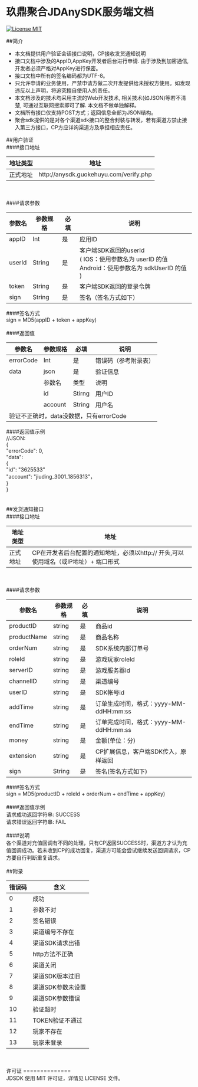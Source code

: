 # 玖鼎聚合JDAnySDK服务端文档
[![License MIT](https://img.shields.io/badge/license-MIT-green.svg?style=flat)](https://raw.githubusercontent.com/huguan/FDSDKServer/master/LICENSE)&nbsp;

##简介


* 本文档提供用户验证会话接口说明，CP接收发货通知说明
* 接口文档中涉及的AppID,AppKey开发者后台进行申请. 由于涉及到加密通信, 开发者必须严格对AppKey进行保密。
* 接口文档中所有的签名编码都为UTF-8。
* 只允许申请的业务使用，严禁申请方做二次开发提供给未授权方使用。如发现违反以上声明，将追究擅自使用人的责任。
* 本文档涉及的技术均采用主流的Web开发技术, 相关技术(如JSON)等若不清楚, 可通过互联网搜索即可了解. 本文档不做单独解释。
* 文档所有接口仅支持POST方式；返回信息全部为JSON结构。
* 聚合sdk提供的是对各个渠道sdk接口的整合封装与转发，若有渠道方禁止接入第三方接口，CP方应详询渠道方及承担相应责任。

##用户验证</br>
####接口地址
<table>
    <thead>
        <tr>
            <th>地址类型</th>
            <th>地址</th>
        </tr>
    </thead>
    <tbody>
        <tr>
            <td>正式地址</td>
            <td>http://anysdk.guokehuyu.com/verify.php</td>
        </tr>
    </tbody>
</table>
</br></br>
####请求参数
<table>
    <thead>
        <tr>
            <th>参数名</th>
            <th>参数规格</th>
            <th>必填</th>
            <th>说明</th>
        </tr>
    </thead>
    <tbody>
        <tr>
            <td>appID</td>
            <td>Int</td>
            <td>是</td>
            <td>应用ID</td>
        </tr>
        <tr>
            <td>userId</td>
            <td>String</td>
            <td>是</td>
	    <td>
	    	客户端SDK返回的userId</br>
	    	(
		IOS：使用参数名为 userID 的值</br>
		Android：使用参数名为 sdkUserID 的值
		)
	    </td>
        </tr>
        <tr>
            <td>token</td>
            <td>String</td>
            <td>是</td>
            <td>客户端SDK返回的登录令牌</td>
        </tr>
        <tr>
            <td>sign</td>
            <td>String</td>
            <td>是</td>
            <td>签名（签名方式如下）</td>
        </tr>
    </tbody>
</table>
####签名方式</br>
sign = MD5(appID + token + appKey)
</br></br>
####返回值
<table>
    <thead>
        <tr>
            <th>参数名</th>
            <th>参数规格</th>
            <th>必填</th>
            <th>说明</th>
        </tr>
    </thead>
    <tbody>
        <tr>
            <td>errorCode</td>
            <td>Int</td>
            <td>是</td>
            <td>错误码（参考附录表）</td>
        </tr>
        <tr>
            <td>data</td>
            <td>json</td>
            <td>是</td>
            <td>验证信息</td>
        </tr>
        <tr>
            <td rowspan="3">
            </td>
            <td colspan="1">
                参数名
            </td>
            <td colspan="1">
                类型
            </td>
            <td colspan="1">
                说明
            </td>
        </tr>
        <tr>
            <td>
               id
            </td>
            <td>
                Stirng
            </td>
            <td>
                用户ID
            </td>
        </tr>
        <tr>
            <td>
               account
            </td>
            <td>
                String
            </td>
            <td>
                用户名
            </td>
        </tr>
        <tr>
            <td colspan="4">
               验证不正确时，data没数据，只有errorCode
            </td>
        </tr>
    </tbody>
</table>
####返回值示例</br>
//JSON:</br>
{    </br>
    "errorCode": 0,</br>
    "data":</br>
    {</br>
        "id": "3625533"</br>
        "account": "jiuding_3001_1856313"，</br>
    }</br>
}</br>
</br></br>
##发货通知接口</br>
####接口地址
<table>
    <thead>
        <tr>
            <th>地址类型</th>
            <th>地址</th>
        </tr>
    </thead>
    <tbody>
        <tr>
            <td>正式地址</td>
            <td>CP在开发者后台配置的通知地址，必须以http:// 开头,可以使用域名（或IP地址）+ 端口形式</td>
        </tr>
    </tbody>
</table>
</br></br>
####请求参数
<table>
    <thead>
        <tr>
            <th>参数名</th>
            <th>参数规格</th>
            <th>必填</th>
            <th>说明</th>
        </tr>
    </thead>
    <tbody>
        <tr>
            <td>productID</td>
            <td>string</td>
            <td>是</td>
            <td>商品id</td>
        </tr>
        <tr>
            <td>productName</td>
            <td>string</td>
            <td>是</td>
            <td>商品名称</td>
        </tr>
        <tr>
            <td>orderNum</td>
            <td>string</td>
            <td>是</td>
            <td>SDK系统内部订单号</td>
        </tr>
        <tr>
            <td>roleId</td>
            <td>string</td>
            <td>是</td>
            <td>游戏玩家roleId</td>
        </tr>
        <tr>
            <td>serverID</td>
            <td>string</td>
            <td>是</td>
            <td>游戏服务器Id</td>
        </tr>
        <tr>
            <td>channelID</td>
            <td>string</td>
            <td>是</td>
            <td>渠道编号</td>
        </tr>
        <tr>
            <td>userID</td>
            <td>string</td>
            <td>是</td>
            <td>SDK帐号id</td>
        </tr>
        <tr>
            <td>addTime</td>
            <td>string</td>
            <td>是</td>
            <td>订单生成时间，格式：yyyy-MM-ddHH:mm:ss </td>
        </tr>
        <tr>
            <td>endTime</td>
            <td>string</td>
            <td>是</td>
            <td>订单完成时间，格式：yyyy-MM-ddHH:mm:ss</td>
        </tr>
        <tr>
            <td>money</td>
            <td>string</td>
            <td>是</td>
            <td>金额(单位：分)</td>
        </tr>
        <tr>
            <td>extension</td>
            <td>string</td>
            <td>是</td>
            <td>CP扩展信息，客户端SDK传入，原样返回</td>
        </tr>
        <tr>
            <td>sign</td>
            <td>String</td>
            <td>是</td>
            <td>签名(签名方式如下)</td>
        </tr>
    </tbody>
</table>
####签名方式</br>
sign = MD5(productID + roleId + orderNum + endTime + appKey)
</br></br>
####返回值示例
</br>
请求成功返回字符串: SUCCESS
</br>
请求错误返回字符串: FAIL
</br></br>
####说明</br>
各个渠道对充值回调有不同的处理，只有CP返回SUCCESS时，渠道方才认为充值回调成功。若未收到CP的成功回复，渠道方可能会尝试继续发送回调请求，CP方要自行判断重复请求。
</br></br>
##附录
<table>
    <thead>
        <tr>
            <th>错误码</th>
            <th>含义</th>
        </tr>
    </thead>
    <tbody>
        <tr>
            <td>0</td>
            <td>成功</td>
        </tr>
        <tr>
            <td>1</td>
            <td>参数不对</td>
        </tr>
        <tr>
            <td>2</td>
            <td>签名错误</td>
        </tr>
        <tr>
            <td>3</td>
            <td>渠道编号不存在</td>
        </tr>
        <tr>
            <td>4</td>
            <td>渠道SDK请求出错</td>
        </tr>
        <tr>
            <td>5</td>
            <td>http方法不正确</td>
        </tr>
        <tr>
            <td>6</td>
            <td>渠道关闭</td>
        </tr>
        <tr>
            <td>7</td>
            <td>渠道SDK版本过旧</td>
        </tr>
        <tr>
            <td>8</td>
            <td>渠道SDK参数未设置</td>
        </tr>
        <tr>
            <td>9</td>
            <td>渠道SDK参数错误</td>
        </tr>
        <tr>
            <td>10</td>
            <td>验证超时</td>
        </tr>
        <tr>
            <td>11</td>
            <td>TOKEN验证不通过</td>
        </tr>
         <tr>
            <td>12</td>
            <td>玩家不存在</td>
        </tr>
        <tr>
            <td>13</td>
            <td>玩家未登录</td>
        </tr>
    </tbody>
</table>
</br></br>
许可证
==============</br>
JDSDK 使用 MIT 许可证，详情见 LICENSE 文件。